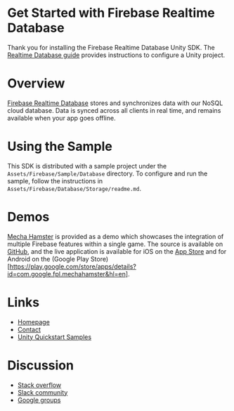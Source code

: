 Get Started with Firebase Realtime Database
===========================================

Thank you for installing the Firebase Realtime Database Unity SDK. The
[Realtime Database guide](https://firebase.google.com/docs/database/unity/start)
provides instructions to configure a Unity project.

# Overview

[Firebase Realtime Database](https://firebase.google.com/products/realtime-database/)
stores and synchronizes data with our NoSQL cloud database. Data is synced
across all clients in real time, and remains available when your app goes
offline.

# Using the Sample

This SDK is distributed with a sample project under the
`Assets/Firebase/Sample/Database` directory. To configure and run the sample,
follow the instructions in `Assets/Firebase/Database/Storage/readme.md`.

# Demos

[Mecha Hamster](https://github.com/google/mechahamster) is provided as a demo
which showcases the integration of multiple Firebase features within a single
game.  The source is available on
[GitHub](https://github.com/google/mechahamster), and the live application
is available for iOS on the
[App Store](https://itunes.apple.com/us/app/mechahamster/id1286046770?mt=8&ign-mpt=uo%3D4)
and for Android on the
(Google Play Store)[https://play.google.com/store/apps/details?id=com.google.fpl.mechahamster&hl=en].

# Links

* [Homepage](https://firebase.google.com/games/)
* [Contact](https://firebase.google.com/support/contact/)
* [Unity Quickstart Samples](https://github.com/firebase/quickstart-unity)

# Discussion

* [Stack overflow](https://stackoverflow.com/questions/tagged/firebase)
* [Slack community](https://firebase-community.slack.com/)
* [Google groups](https://groups.google.com/forum/#!forum/firebase-talk)
